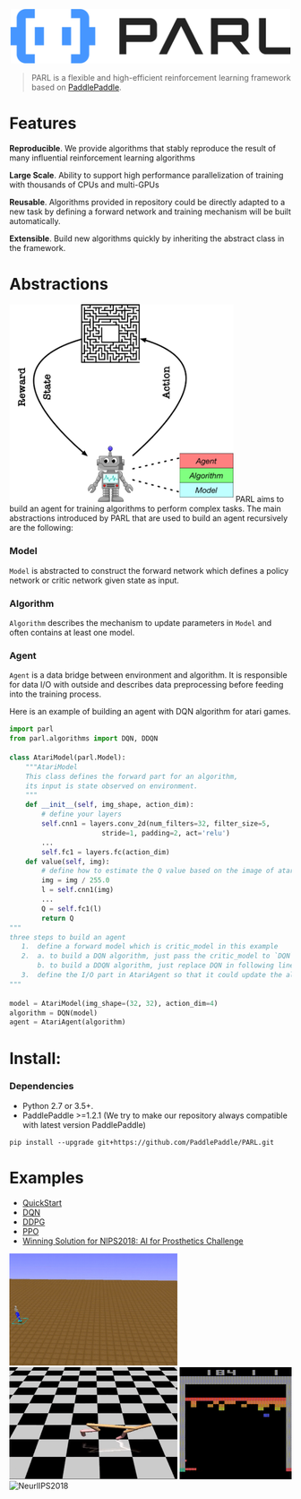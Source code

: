 <p align="center">
<img src=".github/PARL-logo.png" alt="PARL" width="500"/>
</p>

> PARL is a flexible and high-efficient reinforcement learning framework based on [PaddlePaddle](https://github.com/PaddlePaddle/Paddle).

# Features
**Reproducible**. We provide algorithms that stably reproduce the result of many influential reinforcement learning algorithms

**Large Scale**. Ability to support high performance parallelization of training with thousands of CPUs and multi-GPUs 

**Reusable**.  Algorithms provided in repository could be directly adapted to a new task by defining a forward network and training mechanism will be built automatically.

**Extensible**. Build new algorithms quickly by inheriting the abstract class in the framework.


# Abstractions
<img src=".github/abstractions.png" alt="abstractions" width="400"/>  
PARL aims to build an agent for training algorithms to perform complex tasks.   
The main abstractions introduced by PARL that are used to build an agent recursively are the following:

### Model
`Model` is abstracted to construct the forward network which defines a policy network or critic network given state as input.

### Algorithm
`Algorithm` describes the mechanism to update parameters in `Model` and often contains at least one model.

### Agent
`Agent` is a data bridge between environment and algorithm. It is responsible for data I/O with outside and describes data preprocessing before feeding into the training process.

Here is an example of building an agent with DQN algorithm for atari games.
```python
import parl
from parl.algorithms import DQN, DDQN

class AtariModel(parl.Model):
	"""AtariModel
	This class defines the forward part for an algorithm,
	its input is state observed on environment.
	"""
	def __init__(self, img_shape, action_dim):
		# define your layers
		self.cnn1 = layers.conv_2d(num_filters=32, filter_size=5,
			 	 	   stride=1, padding=2, act='relu')
		...
		self.fc1 = layers.fc(action_dim)
	def value(self, img):
		# define how to estimate the Q value based on the image of atari games.
		img = img / 255.0
		l = self.cnn1(img)
		...
		Q = self.fc1(l)
		return Q
"""
three steps to build an agent
   1.  define a forward model which is critic_model in this example
   2.  a. to build a DQN algorithm, just pass the critic_model to `DQN`
       b. to build a DDQN algorithm, just replace DQN in following line with DDQN
   3.  define the I/O part in AtariAgent so that it could update the algorithm based on the interactive data
"""

model = AtariModel(img_shape=(32, 32), action_dim=4)
algorithm = DQN(model)
agent = AtariAgent(algorithm)
```

# Install:
### Dependencies
- Python 2.7 or 3.5+. 
- PaddlePaddle >=1.2.1 (We try to make our repository always compatible with latest version PaddlePaddle)  


```
pip install --upgrade git+https://github.com/PaddlePaddle/PARL.git
```

# Examples
- [QuickStart](examples/QuickStart/)
- [DQN](examples/DQN/)
- [DDPG](examples/DDPG/)
- [PPO](examples/PPO/)
- [Winning Solution for NIPS2018: AI for Prosthetics Challenge](examples/NeurIPS2018-AI-for-Prosthetics-Challenge/)

<img src=".github/NeurlIPS2018.gif" width = "300" height ="200" alt="NeurlIPS2018"/> <img src=".github/Half-Cheetah.gif" width = "300" height ="200" alt="Half-Cheetah"/> <img src=".github/Breakout.gif" width = "200" height ="200" alt="Breakout"/> 
<br>
<img src=".github/Aircraft.gif"  width = "808" height ="300"  alt="NeurlIPS2018"/>
